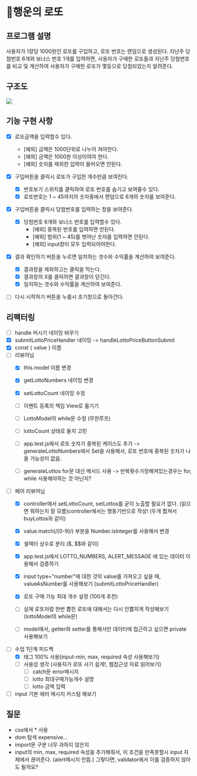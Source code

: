 # 🎱행운의 로또
## 프로그램 설명 
사용자가 1장당 1000원인 로또를 구입하고, 로또 번호는 랜덤으로 생성된다. 지난주 당첨번호 6개와 보너스 번호 1개를 입력하면, 사용자가 구매한 로또들과 지난주 당첨번호를 비교 및 계산하여 사용자가 구매한 로또가 몇등으로 당첨되었는지 알려준다. 

## 구조도
<img src="./../images/Diagram.jpg">

## 기능 구현 사항

- [x] 로또금액을 입력할수 있다.
  - [예외] 금액은 1000단위로 나누어 져야한다.
  - [예외] 금액은 1000원 이상이여야 한다.
  - [예외] 숫자를 제외한 입력이 들어오면 안된다.

- [x] 구입버튼을 클릭시 로또가 구입한 개수만큼 보여진다.
  - [x] 번호보기 스위치를 클릭하여 로또 번호를 숨기고 보여줄수 있다.
  - [x] 로또번호는 1 ~ 45까지의 숫자중에서 랜덤으로 6개의 숫자를 보여준다.

- [x] 구입버튼을 클릭시 당첨번호를 입력하는 창을 보여준다.
  - [x] 당첨번호 6개와 보너스 번호를 입력할수 있다.
    - [예외] 중복된 번호를 입력하면 안된다.
    - [예외] 범위(1 ~ 45)를 벗어난 숫자를 입력하면 안된다.
    - [예외] input창이 모두 입력되어야한다.
- [x] 결과 확인하기 버튼을 누르면 일치하는 갯수와 수익률을 계산하여 보여준다.
  - [x] 결과창을 제외하고는 클릭을 막는다.
  - [x] 결과창의 X를 클릭하면 결과창이 닫긴다.
  - [x] 일치하는 갯수와 수익률을 계산하여 보여준다.
- [ ] 다시 시작하기 버튼을 누를시 초기창으로 돌아간다.

## 리팩터링 
- [ ] handle 머시기 네이밍 바꾸기 
- [x] submitLottoPriceHandler 네이밍 -> handleLottoPriceButtonSubmit
- [x] const { value } 이름 
- [ ] 리뷰어님  
  - [x] this.model 이름 변경 
  - [x] getLottoNumbers 네이밍 변경 
  - [x] setLottoCount 네이밍 수정
  - [ ] 이벤트 등록의 책임 View로 옮기기 
  - [ ] LottoModel의 while문 수정 (무한루프)
  - [ ] lottoCount 상태로 둘지 고민 

  - [ ] app.test.js에서 로또 숫자가 중복된 케이스도 추가 -> generateLottoNumbers에서 Set을 사용해서, 로또 번호에 중복된 숫자가 나올 가능성이 없음.
  - [ ] generateLottos for문 대신 메서드 사용 -> 반복횟수가정해져있는경우는 for, while 사용해야하는 것 아닌지?

- [ ] 페어 리뷰어님 
  - [x] controller에서 setLottoCount, setLottos를 굳이 노출할 필요가 없다. (읽으면 뭐하는지 잘 모름)controller에서는 행동기반으로 작성! (두개 합쳐서 buyLottos와 같이)
  - [x] value.match(/[0-9]/) 부분을 Number.isInteger를 사용해서 변경 
  - [x] 셀렉터 상수로 분리 ($, $$와 같이)
  - [x] app.test.js에서 LOTTO_NUMBERS, ALERT_MESSAGE 에 있는 데이터 이용해서 검증하기 
  - [x] input type="number"에 대한 것의 value를 가져오고 싶을 때, valueAsNumber를 사용해보기 (submitLottoPriceHandler)
  - [x] 로또 구매 가능 최대 개수 설정 (100개 추천)
  - [ ] 실제 로또처럼 한번 뽑힌 로또에 대해서는 다시 안뽑히게 작성해보기 (lottoModel의 while문)
  - [ ] model에서, getter와 setter를 통해서만 데이터에 접근하고 싶으면 private 사용해보기 


- [ ] 수업 1단계 피드백 
  - [x] 태그 100% 사용(input-min, max, required 속성 사용해보기)
  - [ ] 사용성 생각 (사용자가 로또 사기 쉽게!, 웹접근성 자료 읽어보기)
    - [ ] catch문 error메시지
    - [ ] lotto 최대구매가능개수 설명
    - [ ] lotto 금액 입력 
- [ ] input 기본 에러 메시지 커스텀 해보기 
## 질문 
- css에서 * 사용 
- dom 탐색 expensive... 
- import문 구분 너무 과하지 않은지 
- input의 min, max, required 속성을 추가해줘서, 이 조건을 만족못할시 input 자체에서 끊어준다. (alert메시지 안뜸.) 그렇다면, validator에서 이를 검증하지 않아도 될까요?